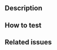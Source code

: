 ## Description

<!-- Add a small description of the PR that you're submitting -->

## How to test

<!-- Please describe how one can test/verify that the PR is working (when applicable) -->

## Related issues

<!-- Point to the relevant issues addressed by this PR -->
